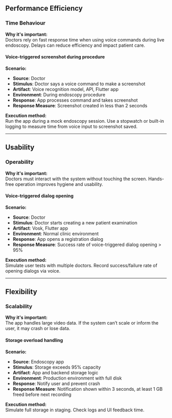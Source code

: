 ## Performance Efficiency

### Time Behaviour
**Why it's important:**  
Doctors rely on fast response time when using voice commands during live endoscopy. Delays can reduce efficiency and impact patient care.

#### Voice-triggered screenshot during procedure
**Scenario:**  
- **Source**: Doctor  
- **Stimulus**: Doctor says a voice command to make a screenshot  
- **Artifact**: Voice recognition model, API, Flutter app  
- **Environment**: During endoscopy procedure  
- **Response**: App processes command and takes screenshot  
- **Response Measure**: Screenshot created in less than 2 seconds

**Execution method:**  
Run the app during a mock endoscopy session. Use a stopwatch or built-in logging to measure time from voice input to screenshot saved.

---

## Usability

### Operability
**Why it's important:**  
Doctors must interact with the system without touching the screen. Hands-free operation improves hygiene and usability.

#### Voice-triggered dialog opening
**Scenario:**  
- **Source**: Doctor  
- **Stimulus**: Doctor starts creating a new patient examination  
- **Artifact**: Vosk, Flutter app  
- **Environment**: Normal clinic environment  
- **Response**: App opens a registration dialog  
- **Response Measure**: Success rate of voice-triggered dialog opening > 95%

**Execution method:**  
Simulate user tests with multiple doctors. Record success/failure rate of opening dialogs via voice.

---

## Flexibility

### Scalability
**Why it's important:**  
The app handles large video data. If the system can’t scale or inform the user, it may crash or lose data.

#### Storage overload handling
**Scenario:**  
- **Source**: Endoscopy app  
- **Stimulus**: Storage exceeds 95% capacity  
- **Artifact**: App and backend storage logic  
- **Environment**: Production environment with full disk  
- **Response**: Notify user and prevent crash  
- **Response Measure**: Notification shown within 3 seconds, at least 1 GB freed before next recording

**Execution method:**  
Simulate full storage in staging. Check logs and UI feedback time.
